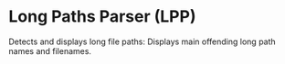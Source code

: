 # Long Paths Parser (LPP)
Detects and displays long file paths: Displays main offending long path names and filenames.
